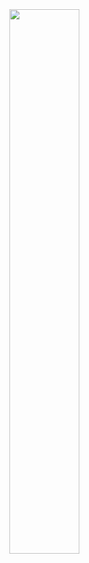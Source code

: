 <img src="https://static.wixstatic.com/media/254c65_f4b64d6d825546f186dc0a4358ffa178~mv2.png/v1/fill/w_346,h_154,al_c,q_85,usm_0.66_1.00_0.01,enc_auto/Kait%20Whitcomb%20logo-04.png" align="center" style="object-fit: contain" width="50%" height="50%">